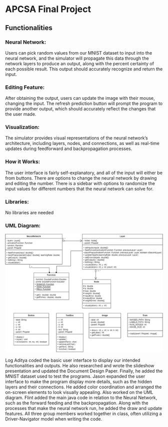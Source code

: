 # APCSA Final Project

## Functionalities

### Neural Network:
Users can pick random values from our MNIST dataset to input into the neural network, and the simulator will propagate this data through the network layers to produce an output, along with the percent certainty of each possible result. This output should accurately recognize and return the input.

### Editing Feature:
After obtaining the output, users can update the image with their mouse, changing the input. The refresh prediction button will prompt the program to provide another output, which should accurately reflect the changes that the user made.

### Visualization:
The simulator provides visual representations of the neural network’s architecture, including layers, nodes, and connections, as well as real-time updates during feedforward and backpropagation processes.

### How it Works:
The user interface is fairly self-explanatory, and all of the input will either be from buttons. 
There are options to change the neural network by drawing and editing the number.
There is a sidebar with options to randomize the input values for different numbers that the neural network can solve for.	

### Libraries:
No libraries are needed 

### UML Diagram:

![image](UML.png)

Log
Aditya coded the basic user interface to display our intended functionalities and outputs. He also researched and wrote the slideshow presentation and updated the Document Design Paper. Finally, he added the MNIST dataset used to test the programs.
Jason expanded the user interface to make the program display more details, such as the hidden layers and their connections. He added color coordination and arranged the on-screen elements to look visually appealing. Also worked on the UML diagram.
Flint added the main java code in relation to the Neural Network, such as the forward feeding and the backpropagation. Along with the processes that make the neural network run, he added the draw and update features. 
All three group members worked together in class, often utilizing a Driver-Navigator model when writing the code.

